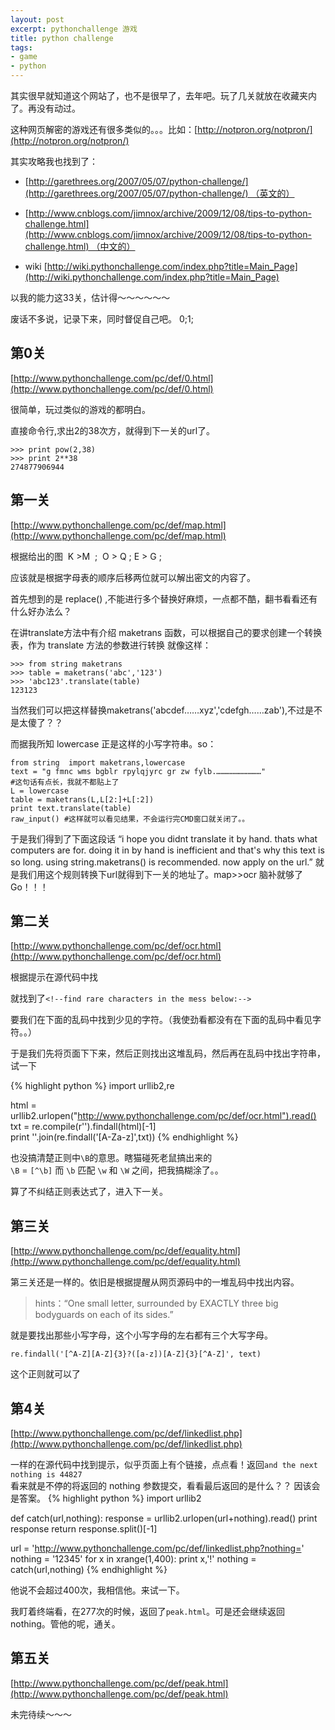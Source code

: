 ```yaml
---
layout: post
excerpt: pythonchallenge 游戏
title: python challenge
tags:
- game
- python
---
```





其实很早就知道这个网站了，也不是很早了，去年吧。玩了几关就放在收藏夹内了。再没有动过。

这种网页解密的游戏还有很多类似的。。。比如：[http://notpron.org/notpron/](http://notpron.org/notpron/)

其实攻略我也找到了：



	
  * [http://garethrees.org/2007/05/07/python-challenge/](http://garethrees.org/2007/05/07/python-challenge/) （英文的）

	
  * [http://www.cnblogs.com/jimnox/archive/2009/12/08/tips-to-python-challenge.html](http://www.cnblogs.com/jimnox/archive/2009/12/08/tips-to-python-challenge.html) （中文的）

	
  * wiki [http://wiki.pythonchallenge.com/index.php?title=Main_Page](http://wiki.pythonchallenge.com/index.php?title=Main_Page)


以我的能力这33关，估计得～～～～～～

废话不多说，记录下来，同时督促自己吧。
0;1;





## 第0关




[http://www.pythonchallenge.com/pc/def/0.html](http://www.pythonchallenge.com/pc/def/0.html)


很简单，玩过类似的游戏的都明白。

直接命令行,求出2的38次方，就得到下一关的url了。

    
    >>> print pow(2,38)
    >>> print 2**38
    274877906944





## 第一关




[http://www.pythonchallenge.com/pc/def/map.html](http://www.pythonchallenge.com/pc/def/map.html)


根据给出的图  K >M  ;  O > Q ; E > G ;

应该就是根据字母表的顺序后移两位就可以解出密文的内容了。

首先想到的是 replace() ,不能进行多个替换好麻烦，一点都不酷，翻书看看还有什么好办法么？

在讲translate方法中有介绍 maketrans 函数，可以根据自己的要求创建一个转换表，作为 translate 方法的参数进行转换
就像这样：

    
    >>> from string maketrans
    >>> table = maketrans('abc','123')
    >>> 'abc123'.translate(table)
    123123


当然我们可以把这样替换maketrans('abcdef……xyz','cdefgh……zab'),不过是不是太傻了？？

而据我所知 lowercase 正是这样的小写字符串。so：

    
    from string  import maketrans,lowercase
    text = "g fmnc wms bgblr rpylqjyrc gr zw fylb.…………………………"
    #这句话有点长，我就不都贴上了
    L = lowercase
    table = maketrans(L,L[2:]+L[:2])
    print text.translate(table)
    raw_input() #这样就可以看见结果，不会运行完CMD窗口就关闭了。。


于是我们得到了下面这段话
“i hope you didnt translate it by hand. thats what computers are for. doing it in by hand is
inefficient and that's why this text is so long. using string.maketrans() is recommended. now
apply on the url.”
就是我们用这个规则转换下url就得到下一关的地址了。map>>ocr 脑补就够了
Go！！！


## 第二关

[http://www.pythonchallenge.com/pc/def/ocr.html](http://www.pythonchallenge.com/pc/def/ocr.html)

根据提示在源代码中找

就找到了`<!--find rare characters in the mess below:-->`

要我们在下面的乱码中找到少见的字符。（我使劲看都没有在下面的乱码中看见字符。。）

于是我们先将页面下下来，然后正则找出这堆乱码，然后再在乱码中找出字符串，试一下

{% highlight python %}
import urllib2,re

html = urllib2.urlopen("http://www.pythonchallenge.com/pc/def/ocr.html").read()
txt = re.compile(r'<!--([^\B]+?)-->').findall(html)[-1]  
print ''.join(re.findall('[A-Za-z]',txt))
{% endhighlight %}

也没搞清楚正则中`\B`的意思。瞎猫碰死老鼠搞出来的  
`\B` = `[^\b]` 而 `\b` 匹配 `\w` 和 `\W` 之间，把我搞糊涂了。。

算了不纠结正则表达式了，进入下一关。


## 第三关
[http://www.pythonchallenge.com/pc/def/equality.html](http://www.pythonchallenge.com/pc/def/equality.html)

第三关还是一样的。依旧是根据提醒从网页源码中的一堆乱码中找出内容。

>hints：“One small letter, surrounded by EXACTLY three big bodyguards on each of its sides.”

就是要找出那些小写字母，这个小写字母的左右都有三个大写字母。

`re.findall('[^A-Z][A-Z]{3}?([a-z])[A-Z]{3}[^A-Z]', text)`

这个正则就可以了

## 第4关
[http://www.pythonchallenge.com/pc/def/linkedlist.php](http://www.pythonchallenge.com/pc/def/linkedlist.php)

一样的在源代码中找到提示，似乎页面上有个链接，点点看！返回`and the next nothing is 44827`   
看来就是不停的将返回的 nothing 参数提交，看看最后返回的是什么？？
因该会是答案。
{% highlight python %}
import urllib2

def catch(url,nothing):
	response = urllib2.urlopen(url+nothing).read()
	print response
	return response.split()[-1]

url = 'http://www.pythonchallenge.com/pc/def/linkedlist.php?nothing='
nothing = '12345'
for x in xrange(1,400):
	print x,'!'
	nothing = catch(url,nothing)
{% endhighlight %}

他说不会超过400次，我相信他。来试一下。

我盯着终端看，在277次的时候，返回了`peak.html`。可是还会继续返回 nothing。管他的呢，通关。

## 第五关
[http://www.pythonchallenge.com/pc/def/peak.html](http://www.pythonchallenge.com/pc/def/peak.html)















































未完待续～～～
